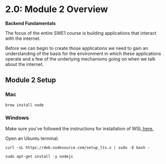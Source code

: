 # 2.0: Module 2 Overview

**Backend Fundamentals**

The focus of the entire SWE1 course is building applications that interact with the internet.

Before we can begin to create those applications we need to gain an understanding of the basis for the environment in which these applications operate and a few of the underlying mechanisms going on when we talk about the internet.

## Module 2 Setup

### Mac

```text
brew install node
```

### Windows

Make sure you've followed the instructions for installation of WSL[ here.](../course-logistics/backend-setup.md#windows-subsystem-for-linux-wsl)

Open an Ubuntu terminal.

```text
curl -sL https://deb.nodesource.com/setup_lts.x | sudo -E bash -
```

```text
sudo apt-get install -y nodejs
```

